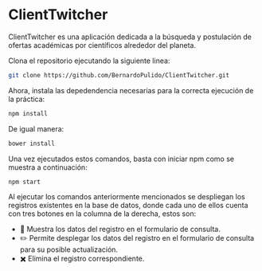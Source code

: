 # ClientTwitcher
ClientTwitcher es una aplicación dedicada a la búsqueda y postulación de ofertas académicas por científicos alrededor del planeta.


Clona el repositorio ejecutando la siguiente linea:

```bash
git clone https://github.com/BernardoPulido/ClientTwitcher.git
```
Ahora, instala las depedendencia necesarias para la correcta ejecución de la práctica:

```bash
npm install
```

De igual manera:

```bash
bower install
```

Una vez ejecutados estos comandos, basta con iniciar npm como se muestra a continuación:

```bash
npm start
```

Al ejecutar los comandos anteriormente mencionados se despliegan los registros existentes en la base de datos, donde cada uno de ellos cuenta con tres botones en la columna de la derecha, estos son:

- :mag_right: Muestra los datos del registro en el formulario de consulta.
- :pencil2: Permite desplegar los datos del registro en el formulario de consulta para su posible actualización.
- :heavy_multiplication_x: Elimina el registro correspondiente.




